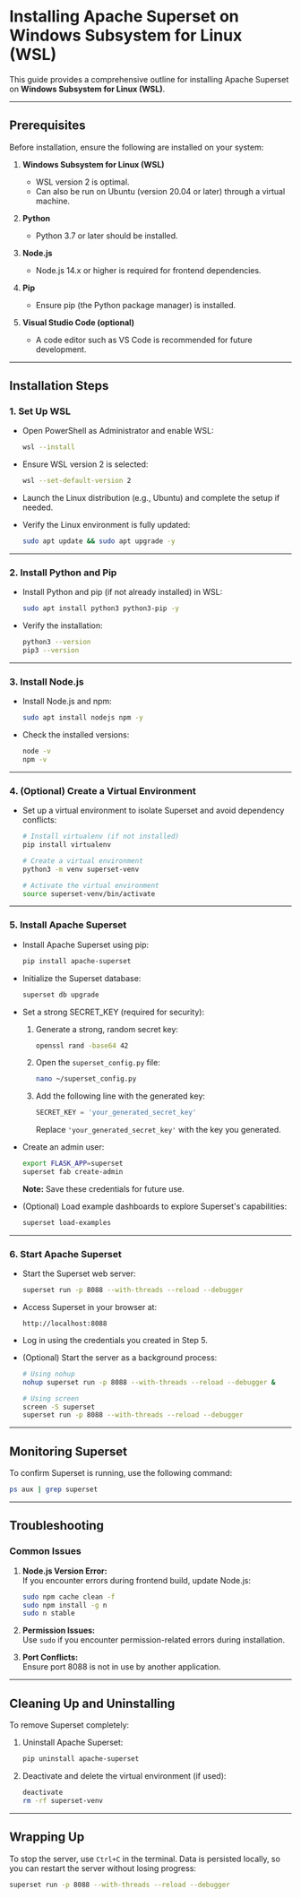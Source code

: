 # Installing Apache Superset on Windows Subsystem for Linux (WSL)

This guide provides a comprehensive outline for installing Apache Superset on **Windows Subsystem for Linux (WSL)**.

---

## Prerequisites

Before installation, ensure the following are installed on your system:

1. **Windows Subsystem for Linux (WSL)**  
   - WSL version 2 is optimal.  
   - Can also be run on Ubuntu (version 20.04 or later) through a virtual machine.

2. **Python**  
   - Python 3.7 or later should be installed.

3. **Node.js**  
   - Node.js 14.x or higher is required for frontend dependencies.

4. **Pip**  
   - Ensure pip (the Python package manager) is installed.

5. **Visual Studio Code (optional)**  
   - A code editor such as VS Code is recommended for future development.

---

## Installation Steps

### 1. Set Up WSL
- Open PowerShell as Administrator and enable WSL:
    ```bash
    wsl --install
    ```
- Ensure WSL version 2 is selected:
    ```bash
    wsl --set-default-version 2
    ```
- Launch the Linux distribution (e.g., Ubuntu) and complete the setup if needed.

- Verify the Linux environment is fully updated:  
    ```bash
    sudo apt update && sudo apt upgrade -y
    ```

---

### 2. Install Python and Pip
- Install Python and pip (if not already installed) in WSL:
    ```bash
    sudo apt install python3 python3-pip -y
    ```
- Verify the installation:
    ```bash
    python3 --version
    pip3 --version
    ```

---

### 3. Install Node.js
- Install Node.js and npm:
    ```bash
    sudo apt install nodejs npm -y
    ```
- Check the installed versions:
    ```bash
    node -v
    npm -v
    ```

---

### 4. (Optional) Create a Virtual Environment
- Set up a virtual environment to isolate Superset and avoid dependency conflicts:
    ```bash
    # Install virtualenv (if not installed)
    pip install virtualenv

    # Create a virtual environment
    python3 -m venv superset-venv

    # Activate the virtual environment
    source superset-venv/bin/activate
    ```

---

### 5. Install Apache Superset 
- Install Apache Superset using pip:
    ```bash
    pip install apache-superset
    ```
- Initialize the Superset database:
    ```bash
    superset db upgrade
    ```
- Set a strong SECRET_KEY (required for security):
    1. Generate a strong, random secret key:
       ```bash
       openssl rand -base64 42
       ```
    2. Open the `superset_config.py` file:
       ```bash
       nano ~/superset_config.py
       ```
    3. Add the following line with the generated key:
       ```python
       SECRET_KEY = 'your_generated_secret_key'
       ```
       Replace `'your_generated_secret_key'` with the key you generated.
    
- Create an admin user:
    ```bash
    export FLASK_APP=superset
    superset fab create-admin
    ```
    **Note:** Save these credentials for future use.

- (Optional) Load example dashboards to explore Superset's capabilities:
    ```bash
    superset load-examples
    ```

---

### 6. Start Apache Superset
- Start the Superset web server:
    ```bash
    superset run -p 8088 --with-threads --reload --debugger
    ```
- Access Superset in your browser at:  
    ```
    http://localhost:8088
    ```
- Log in using the credentials you created in Step 5.

- (Optional) Start the server as a background process:  
    ```bash
    # Using nohup
    nohup superset run -p 8088 --with-threads --reload --debugger &

    # Using screen
    screen -S superset
    superset run -p 8088 --with-threads --reload --debugger
    ```

---

## Monitoring Superset
To confirm Superset is running, use the following command:
```bash
ps aux | grep superset
```

---

## Troubleshooting

### Common Issues

1. **Node.js Version Error:**  
   If you encounter errors during frontend build, update Node.js:
    ```bash
    sudo npm cache clean -f
    sudo npm install -g n
    sudo n stable
    ```

2. **Permission Issues:**  
   Use `sudo` if you encounter permission-related errors during installation.

3. **Port Conflicts:**  
   Ensure port 8088 is not in use by another application.

---

## Cleaning Up and Uninstalling
To remove Superset completely:
1. Uninstall Apache Superset:
    ```bash
    pip uninstall apache-superset
    ```
2. Deactivate and delete the virtual environment (if used):
    ```bash
    deactivate
    rm -rf superset-venv
    ```

---

## Wrapping Up
To stop the server, use `Ctrl+C` in the terminal. Data is persisted locally, so you can restart the server without losing progress:
```bash
superset run -p 8088 --with-threads --reload --debugger
```